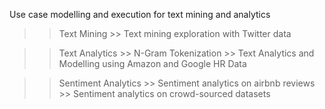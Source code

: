 Use case modelling and execution for text mining and analytics
>> Text Mining
    >> Text mining exploration with Twitter data

>> Text Analytics
    >> N-Gram Tokenization
    >> Text Analytics and Modelling using Amazon and Google HR Data

>> Sentiment Analytics
    >> Sentiment analytics on airbnb reviews
    >> Sentiment analytics on crowd-sourced datasets
